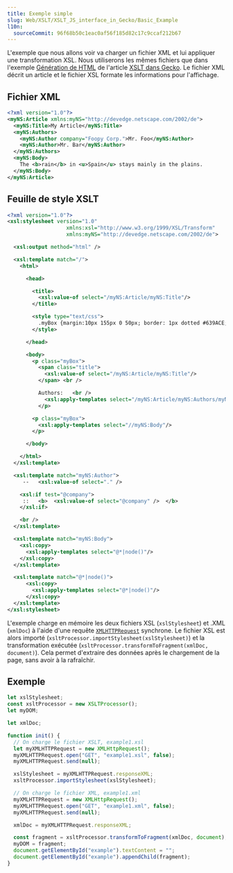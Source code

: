 ```yaml
---
title: Exemple simple
slug: Web/XSLT/XSLT_JS_interface_in_Gecko/Basic_Example
l10n:
  sourceCommit: 96f68b50c1eac0af56f185d82c17c9ccaf212b67
---
```


L'exemple que nous allons voir va charger un fichier XML et lui appliquer une transformation XSL. Nous utiliserons les mêmes fichiers que dans l'exemple [Génération de HTML](/fr/docs/Web/API/XSLTProcessor/Generating_HTML) de l'article [XSLT dans Gecko](/fr/docs/Web/API/XSLTProcessor). Le fichier XML décrit un article et le fichier XSL formate les informations pour l'affichage.

## Fichier XML

```xml
<?xml version="1.0"?>
<myNS:Article xmlns:myNS="http://devedge.netscape.com/2002/de">
  <myNS:Title>My Article</myNS:Title>
  <myNS:Authors>
    <myNS:Author company="Foopy Corp.">Mr. Foo</myNS:Author>
    <myNS:Author>Mr. Bar</myNS:Author>
  </myNS:Authors>
  <myNS:Body>
    The <b>rain</b> in <u>Spain</u> stays mainly in the plains.
  </myNS:Body>
</myNS:Article>
```

## Feuille de style XSLT

```xml
<?xml version="1.0"?>
<xsl:stylesheet version="1.0"
                   xmlns:xsl="http://www.w3.org/1999/XSL/Transform"
                   xmlns:myNS="http://devedge.netscape.com/2002/de">

  <xsl:output method="html" />

  <xsl:template match="/">
    <html>

      <head>

        <title>
          <xsl:value-of select="/myNS:Article/myNS:Title"/>
        </title>

        <style type="text/css">
          .myBox {margin:10px 155px 0 50px; border: 1px dotted #639ACE; padding:0 5px 0 5px;}
        </style>

      </head>

      <body>
        <p class="myBox">
          <span class="title">
            <xsl:value-of select="/myNS:Article/myNS:Title"/>
          </span> <br />

          Authors:   <br />
            <xsl:apply-templates select="/myNS:Article/myNS:Authors/myNS:Author"/>
          </p>

        <p class="myBox">
          <xsl:apply-templates select="//myNS:Body"/>
        </p>

      </body>

    </html>
  </xsl:template>

  <xsl:template match="myNS:Author">
     --   <xsl:value-of select="." />

    <xsl:if test="@company">
     ::   <b>  <xsl:value-of select="@company" />  </b>
    </xsl:if>

    <br />
  </xsl:template>

  <xsl:template match="myNS:Body">
    <xsl:copy>
      <xsl:apply-templates select="@*|node()"/>
    </xsl:copy>
  </xsl:template>

  <xsl:template match="@*|node()">
      <xsl:copy>
        <xsl:apply-templates select="@*|node()"/>
      </xsl:copy>
  </xsl:template>
</xsl:stylesheet>
```

L'exemple charge en mémoire les deux fichiers XSL (`xslStylesheet`) et .XML (`xmlDoc`) à l'aide d'une requête [`XMLHTTPRequest`](/fr/docs/Web/API/XMLHttpRequest) synchrone. Le fichier XSL est alors importé (`xsltProcessor.importStylesheet(xslStylesheet)`) et la transformation exécutée (`xsltProcessor.transformToFragment(xmlDoc, document)`). Cela permet d'extraire des données après le chargement de la page, sans avoir à la rafraîchir.

## Exemple

```js
let xslStylesheet;
const xsltProcessor = new XSLTProcessor();
let myDOM;

let xmlDoc;

function init() {
  // On charge le fichier XSLT, example1.xsl
  let myXMLHTTPRequest = new XMLHttpRequest();
  myXMLHTTPRequest.open("GET", "example1.xsl", false);
  myXMLHTTPRequest.send(null);

  xslStylesheet = myXMLHTTPRequest.responseXML;
  xsltProcessor.importStylesheet(xslStylesheet);

  // On charge le fichier XML, example1.xml
  myXMLHTTPRequest = new XMLHttpRequest();
  myXMLHTTPRequest.open("GET", "example1.xml", false);
  myXMLHTTPRequest.send(null);

  xmlDoc = myXMLHTTPRequest.responseXML;

  const fragment = xsltProcessor.transformToFragment(xmlDoc, document);
  myDOM = fragment;
  document.getElementById("example").textContent = "";
  document.getElementById("example").appendChild(fragment);
}
```

